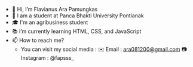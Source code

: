 - 👋 Hi, I’m Flavianus Ara Pamungkas
- 🏫 I am a student at Panca Bhakti University Pontianak
- 🎓 I'm an agribusiness student
- 📚 I’m currently learning HTML, CSS, and JavaScript
- 📫 How to reach me?
    * You can visit my social media :
        ✉️ Email       : ara081200@gmail.com
        📷 Instagram   : @fapsss_
        

<!---
ara-pamungkas/ara-pamungkas is a ✨ special ✨ repository because its `README.md` (this file) appears on your GitHub profile.
You can click the Preview link to take a look at your changes.
--->
